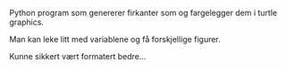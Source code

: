 Python program som genererer firkanter som og fargelegger dem i turtle graphics.

Man kan leke litt med variablene og få forskjellige figurer.

Kunne sikkert vært formatert bedre...
